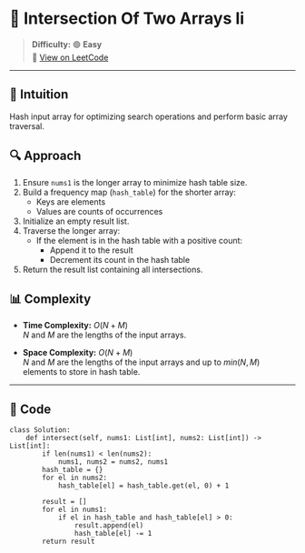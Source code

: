
# 🧠 Intersection Of Two Arrays Ii

> **Difficulty:** 🟢 **Easy**\
> 📎 [View on LeetCode](https://leetcode.com/problems/intersection-of-two-arrays-ii/description/)

---

## 📝 Intuition

Hash input array for optimizing search operations and perform basic array traversal.

## 🔍 Approach

1. Ensure `nums1` is the longer array to minimize hash table size.
2. Build a frequency map (`hash_table`) for the shorter array:
   - Keys are elements
   - Values are counts of occurrences
3. Initialize an empty result list.
4. Traverse the longer array:
   - If the element is in the hash table with a positive count:
     - Append it to the result
     - Decrement its count in the hash table
5. Return the result list containing all intersections.

## 📊 Complexity

- **Time Complexity:** $O(N + M)$  
$N$ and $M$ are the lengths of the input arrays.


- **Space Complexity:** $O(N + M)$  
$N$ and $M$ are the lengths of the input arrays and up to $min(N, M)$ elements to store in hash table. 

---

## 🧩 Code

```python3 []
class Solution:
    def intersect(self, nums1: List[int], nums2: List[int]) -> List[int]:
        if len(nums1) < len(nums2):
            nums1, nums2 = nums2, nums1
        hash_table = {}
        for el in nums2:
            hash_table[el] = hash_table.get(el, 0) + 1
            
        result = []
        for el in nums1:
            if el in hash_table and hash_table[el] > 0:
                result.append(el)
                hash_table[el] -= 1
        return result
```

